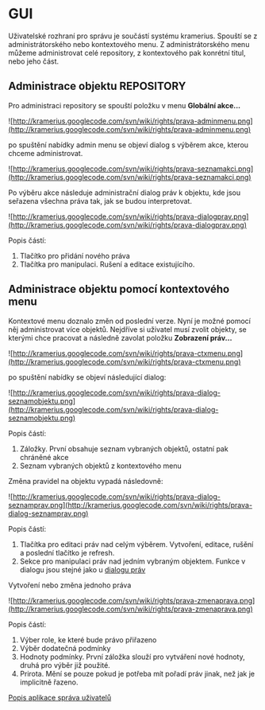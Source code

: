 # GUI #

Uživatelské rozhraní pro správu je součástí systému kramerius. Spouští se z administrátorského nebo kontextového menu. Z administrátorského menu můžeme administrovat celé repository, z kontextového pak konrétní titul, nebo jeho část.

## Administrace objektu REPOSITORY ##

Pro administraci repository se spouští položku v menu **Globální akce...**

![http://kramerius.googlecode.com/svn/wiki/rights/prava-adminmenu.png](http://kramerius.googlecode.com/svn/wiki/rights/prava-adminmenu.png)

po spuštění nabídky admin menu se objeví dialog s výběrem akce, kterou chceme administrovat.

![http://kramerius.googlecode.com/svn/wiki/rights/prava-seznamakci.png](http://kramerius.googlecode.com/svn/wiki/rights/prava-seznamakci.png)

Po výběru akce následuje administrační dialog práv k objektu, kde jsou seřazena všechna práva tak, jak se budou interpretovat.

![http://kramerius.googlecode.com/svn/wiki/rights/prava-dialogprav.png](http://kramerius.googlecode.com/svn/wiki/rights/prava-dialogprav.png)

Popis částí:
  1. Tlačítko pro přidání nového práva
  1. Tlačítka pro manipulaci. Rušení a editace existujícího.


## Administrace objektu pomocí kontextového menu ##

Kontextové menu doznalo změn od poslední verze.  Nyní je možné pomocí něj administrovat více objektů. Nejdříve si uživatel musí zvolit objekty, se kterými chce pracovat a následně zavolat položku  **Zobrazení práv...**

![http://kramerius.googlecode.com/svn/wiki/rights/prava-ctxmenu.png](http://kramerius.googlecode.com/svn/wiki/rights/prava-ctxmenu.png)

po spuštění nabídky se objeví následující dialog:

![http://kramerius.googlecode.com/svn/wiki/rights/prava-dialog-seznamobjektu.png](http://kramerius.googlecode.com/svn/wiki/rights/prava-dialog-seznamobjektu.png)

Popis částí:
  1. Záložky. První obsahuje seznam vybraných objektů, ostatní pak chráněné akce
  1. Seznam vybraných objektů z kontextového menu

Změna pravidel na objektu vypadá následovně:

![http://kramerius.googlecode.com/svn/wiki/rights/prava-dialog-seznamprav.png](http://kramerius.googlecode.com/svn/wiki/rights/prava-dialog-seznamprav.png)

Popis částí:
  1. Tlačítka pro editaci práv nad celým výběrem. Vytvoření, editace, rušění a poslední tlačítko je refresh.
  1. Sekce pro manipulaci práv nad jedním vybraným objektem. Funkce v dialogu jsou stejné jako u [dialogu práv](#prava-dialogprav.md)


Vytvoření nebo změna jednoho práva


![http://kramerius.googlecode.com/svn/wiki/rights/prava-zmenaprava.png](http://kramerius.googlecode.com/svn/wiki/rights/prava-zmenaprava.png)

Popis částí:
  1. Výber role, ke které bude právo přiřazeno
  1. Výběr dodatečná podmínky
  1. Hodnoty podmínky. První záložka slouží pro vytváření nové hodnoty, druhá pro výběr již použité.
  1. Prirota.  Mění se pouze pokud je potřeba mít pořadí práv jinak, než jak je implicitně řazeno.



[Popis aplikace správa uživatelů](http://code.google.com/p/kramerius/wiki/PravaUsers)